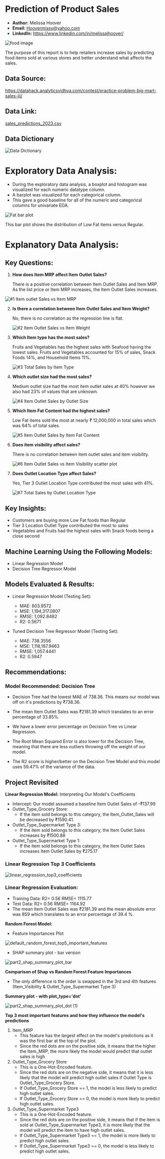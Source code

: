 # **Prediction of Product Sales**
- **Author:** Melissa Hoover
- **Email:** Hoovermissy@yahoo.com
- **LinkedIn:** https://www.linkedin.com/in/melissajhoover/

![food image](https://user-images.githubusercontent.com/127150137/236332353-921ef586-379a-49c6-8d5f-acac12d98304.jpg)

The purpose of this report is to help retailers increase sales by predicting food items sold at various stores and better understand what affects the sales.

## **Data Source:**
https://datahack.analyticsvidhya.com/contest/practice-problem-big-mart-sales-iii/
## **Data Link:**
[sales_predictions_2023.csv](https://github.com/Mhoover41/Prediction-of-Product-Sales/files/11401628/sales_predictions_2023.csv)

## **Data Dictionary**

![Data Dictionary](https://user-images.githubusercontent.com/127150137/236072592-f1a358bd-42af-4489-945b-95c302f61c96.png)
# **Exploratory Data Analysis**:
- During the exploratory data analysis, a boxplot and histogram was visualized for each numeric datatype column. 
- A barplot was visualized for each categorical column. 
- This gave a good baseline for all of the numeric and categorical columns for univariate EDA. 

![Fat bar plot](https://user-images.githubusercontent.com/127150137/236330360-859ccc7a-1b3c-4b01-a3a7-0aeeb5bab1bb.png)


This bar plot shows the distribution of Low Fat items versus Regular.

# **Explanatory Data Analysis**:

## **Key Questions:**

1) **How does Item MRP affect Item Outlet Sales?**
   
   There is a positive correlation between Item Outlet Sales and Item MRP. As the list price or Item MRP increases, the Item Outlet Sales increases.

![#1 Item outlet Sales vs Item MRP](https://user-images.githubusercontent.com/127150137/236072799-e46ae938-3483-4127-a818-2902b6474aa6.png)

2) **Is there a correlation between Item Outlet Sales and Item Weight?**
    
    No, there is no correlation as the regression line is flat. 
   
   ![#2 Item Outlet Sales vs Item Weight](https://user-images.githubusercontent.com/127150137/236072904-434c6e15-8be8-4208-9885-ce50a5295d87.png)
   
3) **Which Item type has the most sales?** 
   
   Fruits and Vegetables has the highest sales with Seafood having the lowest sales. Fruits and Vegetables accounted for 15% of sales, Snack Foods 14%, and Household        Items 11%. 
   
   ![#3 Total Sales by Item Type](https://user-images.githubusercontent.com/127150137/236072911-3bd51acb-4baf-4fed-8ea1-4436192899d6.png)

4) **Which outlet size had the most sales?**
   
   Medium outlet size had the most item outlet sales at 40% however we also had 23% of values that are unknown.
   
   ![#4 Item Outlet Sales by Outlet Size](https://user-images.githubusercontent.com/127150137/236072848-3d53475e-dc28-47c3-a243-15d337b22f5e.png)

5) **Which Item Fat Content had the highest sales?**  
   
   Low Fat items sold the most at nearly ₹ 12,000,000 in total sales which was 64% of total sales. 
   
   ![#5 Item Outlet Sales by Item Fat Content](https://user-images.githubusercontent.com/127150137/236072860-c6c56209-996a-4508-ae91-09fde188cfd0.png)
   
6) **Does item visibility affect sales?**
   
   There is no correlation between item outlet sales and item visibility.
   
   ![#6 Item Outlet Sales vs Item Visibility scatter plot](https://user-images.githubusercontent.com/127150137/236072862-7b5843cf-c74c-44ec-b69c-827d1d7ac86b.png)
   
7) **Does Outlet Location Type affect Sales?**
   
   Yes, Tier 3 Outlet Location Type contributed the most sales with 41%.
   
   ![#7 Total Sales by Outlet Location Type](https://user-images.githubusercontent.com/127150137/236072869-b5da30f1-0650-4716-b993-f2c0d3b6554f.png)
  
## **Key Insights:**
  - Customers are buying more Low Fat foods than Regular
  - Tier 3 Location Outlet Type contributed the most to sales
  - Vegetables and Fruits had the highest sales with Snack foods being a close second

## **Machine Learning Using the Following Models:**
- Linear Regression Model
- Decision Tree Regressor Model

## **Models Evaluated & Results:**

- Linear Regression Model (Testing Set):
  - MAE: 803.9572
  - MSE: 1,194,317.0807
  - RMSE: 1,092.8482
  - R2: 0.5671

- Tuned Decision Tree Regressor Model (Testing Set):
  - MAE: 738.3556
  - MSE: 1,118,187.9463
  - RMSE: 1,057.4441
  - R2: 0.5947

## **Recommendations:**
   
### Model Recommended: Decision Tree

   - Decision Tree had the lowest MAE of 738.36. This means our model was off on it's predictions by ₹738.36.

   - The mean Item Outlet Sales was ₹2181.39 which translates to an error percentage of 33.85%.

   - We have a lower error percentage on Decision Tree vs Linear Regression.

   - The Root Mean Squared Error is also lower for the Decision Tree, meaning that there are less outliers throwing off the weight of our model.

   - The R2 score is higher/better on the Decision Tree Model and this model uses 59.47% of the variance of the data.

## Project Revisited
**Linear Regression Model:**
Interpreting Our Model's Coefficients
   - Intercept: Our model assumed a baseline Item Outlet Sales of -₹137.99
   - Outlet_Type_Grocery Store:
      - If the item sold belongs to this category, the Item_Outlet_Sales will be decreased by ₹1590.41.
   - Outlet_Type_Supermarket Type 3:
      - If the item sold belongs to this category, the Item Outlet Sales increases by ₹1500.88
   - Outlet_Type_Supermarket Type 1: 
      - If the item sold belongs to this category, the Item Outlet Sales increases Item Outlet Sales by ₹275.17

### Linear Regression Top 3 Coefficients

![linear_regression_top3_coefficients](https://github.com/Mhoover41/Prediction-of-Product-Sales/assets/127150137/1b00fe25-cad9-4bd2-85cc-53ea14b59c1e)

### Linear Regression Evaluation: 
   - Training Data:	R2= 0.56	RMSE= 1115.77
   - Test Data:	   R2= 0.56	RMSE= 1164.92
   - The mean Item Outlet Sales was ₹2181.39 and the mean absolute error was 859 which translates to an error percentage of 39.4 %.

**Random Forest Model:**  
- Feature Importances Plot
  
![default_random_forest_top5_important_features](https://github.com/Mhoover41/Prediction-of-Product-Sales/assets/127150137/6103304e-197d-40d0-8d9f-48328774fed4)

- SHAP summary plot - bar version

![part2_shap_summary_plot_bar](https://github.com/Mhoover41/Prediction-of-Product-Sales/assets/127150137/45985ef7-57be-4c84-bd2f-44fa0f993156)

**Comparison of Shap vs Random Forest Feature Importances**
- The only difference is the order is swapped in the 3rd and 4th features (Item_Visibility & Outlet_Type_Supermarket Type 3)

**Summary plot - with plot_type='dot'**

![part2_shap_summary_plot_dot (1)](https://github.com/Mhoover41/Prediction-of-Product-Sales/assets/127150137/37713b12-761d-463e-8cee-801c8cebdee2)


**Top 3 most important features and how they influence the model's predictions**
1. Item_MRP
   - This feature has the largest effect on the model's predictions as it was the first bar at the top of the plot.
   - Since the red dots are on the positive side, it means that the higher the Item_MRP, the more likely the model would predict that outlet sales is high
2. Outlet_Type_Grocery Store
   - This is a One-Hot-Encoded feature.
   - Since the red dots are on the negative side, it means that it is less likely that the model will predict high outlet sales if Outlet Type is Outlet_Type_Grocery Store.
   - If Outlet_Type_Grocery Store == 1, the model is less likely to predict high outlet sales.
   - If Outlet_Type_Grocery Store == 0, the model is more likely to predict high outlet sales.
3. Outlet_Type_Supermarket Type3
   - This is a One-Hot-Encoded feature.
   - Since the red dots are on the positive side, it means that if the item is sold at Outlet_Type_Supermarket Type3, it is more likely that the model will predict the item to have high outlet sales.
   - If Outlet_Type_Supermarket Type3 == 1, the model is more likely to predict high outlet sales.
   - If Outlet_Type_Supermarket Type3 == 0, the model is less likely to predict high outlet sales.
